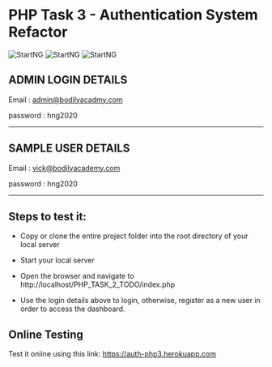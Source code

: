 # PHP Task 3 - Authentication System Refactor

![StartNG](https://res.cloudinary.com/pepjoe/image/upload/v1587675955/Screenshot_72_hekvoh.png)
![StartNG](https://res.cloudinary.com/pepjoe/image/upload/v1587676147/Screenshot_73_sdw9n3.png)
![StartNG](https://res.cloudinary.com/pepjoe/image/upload/v1587676476/Screenshot_75_pkplko.png)

## ADMIN LOGIN DETAILS

Email : admin@bodilyacadmy.com

password : hng2020

******************************************

## SAMPLE USER DETAILS

Email : vick@bodilyacademy.com

password : hng2020

*********************************************

## Steps to test it:

* Copy or clone the entire project folder into the root directory of your local server

* Start your local server

* Open the browser and navigate to http://localhost/PHP_TASK_2_TODO/index.php

* Use the login details above to login, otherwise, register as a new user in order to access the dashboard.

## Online Testing

Test it online using this link: https://auth-php3.herokuapp.com
